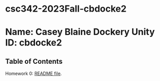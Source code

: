 # csc342-2023Fall-cbdocke2
# Name: Casey Blaine Dockery Unity ID: cbdocke2

## Table of Contents
Homework 0: [README file](https://github.ncsu.edu/engr-csc342/csc342-2023Fall-cbdocke2/blob/c28f4dd16b2ff74225f9df15a0310b1c0caff55d/Homework0/README.md).
